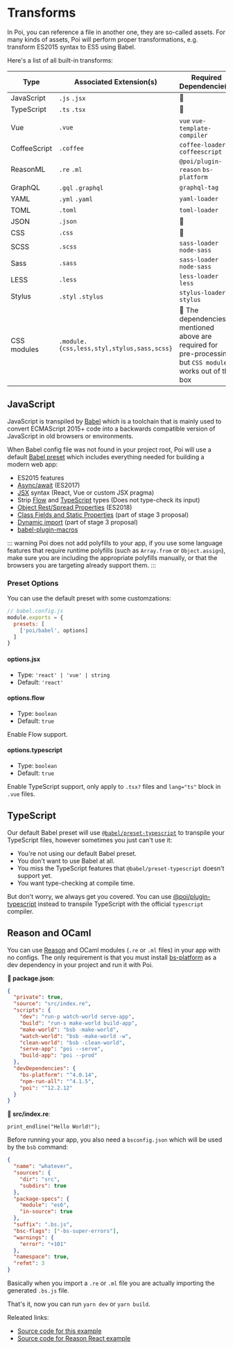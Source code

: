 # Transforms

In Poi, you can reference a file in another one, they are so-called assets. For many kinds of assets, Poi will perform proper transformations, e.g. transform ES2015 syntax to ES5 using Babel.

Here's a list of all built-in transforms:

|Type|Associated Extension(s)|Required Dependencie(s)|
|---|---|---|
|JavaScript|`.js` `.jsx`|🎉|
|TypeScript|`.ts` `.tsx`|🎉|
|Vue|`.vue`|`vue` `vue-template-compiler`|
|CoffeeScript|`.coffee`|`coffee-loader` `coffeescript`|
|ReasonML|`.re` `.ml`|`@poi/plugin-reason` `bs-platform`|
|GraphQL|`.gql` `.graphql`|`graphql-tag`|
|YAML|`.yml` `.yaml`|`yaml-loader`|
|TOML|`.toml`|`toml-loader`|
|JSON|`.json`|🎉|
|CSS|`.css`|🎉|
|SCSS|`.scss`|`sass-loader` `node-sass`|
|Sass|`.sass`|`sass-loader` `node-sass`|
|LESS|`.less`|`less-loader` `less`|
|Stylus|`.styl` `.stylus`|`stylus-loader` `stylus`|
|CSS modules|`.module.{css,less,styl,stylus,sass,scss}`|🎉 The dependencies mentioned above are required for pre-processing, but `CSS modules` works out of the box|


## JavaScript

JavaScript is transpiled by [Babel](https://babeljs.io/docs/en) which is a toolchain that is mainly used to convert ECMAScript 2015+ code into a backwards compatible version of JavaScript in old browsers or environments.

When Babel config file was not found in your project root, Poi will use a default [Babel preset](https://github.com/egoist/poi/blob/master/packages/poi/lib/babel/preset.js) which includes everything needed for building a modern web app:

- ES2015 features
- [Async/await](https://github.com/tc39/ecmascript-asyncawait) (ES2017)
- [JSX](https://facebook.github.io/react/docs/introducing-jsx.html) syntax (React, Vue or custom JSX pragma)
- Strip [Flow](https://flow.org/) and [TypeScript](http://www.typescriptlang.org/) types (Does not type-check its input)
- [Object Rest/Spread Properties](https://github.com/tc39/proposal-object-rest-spread) (ES2018)
- [Class Fields and Static Properties](https://github.com/tc39/proposal-class-public-fields) (part of stage 3 proposal)
- [Dynamic import](https://github.com/tc39/proposal-dynamic-import) (part of stage 3 proposal)
- [babel-plugin-macros](https://github.com/kentcdodds/babel-plugin-macros)

::: warning
Poi does not add polyfills to your app, if you use some language features that require runtime polyfills (such as `Array.from` or `Object.assign`), make sure you are including the appropriate polyfills manually, or that the browsers you are targeting already support them.
:::

### Preset Options

You can use the default preset with some customzations:

```js
// babel.config.js
module.exports = {
  presets: [
    ['poi/babel', options]
  ]
}
```

#### options.jsx

- Type: `'react' | 'vue' | string`
- Default: `'react'`

#### options.flow

- Type: `boolean`
- Default: `true`

Enable Flow support.

#### options.typescript

- Type: `boolean`
- Default: `true`

Enable TypeScript support, only apply to `.tsx?` files and `lang="ts"` block in `.vue` files. 

## TypeScript

Our default Babel preset will use [`@babel/preset-typescript`](https://babeljs.io/docs/en/babel-preset-typescript) to transpile your TypeScript files, however sometimes you just can't use it:

- You're not using our default Babel preset.
- You don't want to use Babel at all.
- You miss the TypeScript features that `@babel/preset-typescript` doesn't support yet.
- You want type-checking at compile time.

But don't worry, we always get you covered. You can use [@poi/plugin-typescript](./plugin-typescript.md) instead to transpile TypeScript with the official `typescript` compiler.

## Reason and OCaml

You can use [Reason](https://reasonml.github.io/) and OCaml modules (`.re` or `.ml` files) in your app with no configs. The only requirement is that you must install [bs-platform](https://yarnpkg.com/en/package/bs-platform) as a dev dependency in your project and run it with Poi.

__📝 package.json__:

```json
{
  "private": true,
  "source": "src/index.re",
  "scripts": {
    "dev": "run-p watch-world serve-app",
    "build": "run-s make-world build-app",
    "make-world": "bsb -make-world",
    "watch-world": "bsb -make-world -w",
    "clean-world": "bsb -clean-world",
    "serve-app": "poi --serve",
    "build-app": "poi --prod"
  },
  "devDependencies": {
    "bs-platform": "^4.0.14",
    "npm-run-all": "^4.1.5",
    "poi": "^12.2.12"
  }
}
```

__📝 src/index.re__:

```reason
print_endline("Hello World!");
```

Before running your app, you also need a `bsconfig.json` which will be used by the `bsb` command:

```json
{
  "name": "whatever",
  "sources": {
    "dir": "src",
    "subdirs": true
  },
  "package-specs": {
    "module": "es6",
    "in-source": true
  },
  "suffix": ".bs.js",
  "bsc-flags": ["-bs-super-errors"],
  "warnings": {
    "error": "+101"
  },
  "namespace": true,
  "refmt": 3
}
```

Basically when you import a `.re` or `.ml` file you are actually importing the generated `.bs.js` file.

That's it, now you can run `yarn dev` or `yarn build`.

Releated links:

- [Source code for this example](https://github.com/poi-bundler/examples/tree/master/examples/reason-app)
- [Source code for Reason React example](https://github.com/poi-bundler/examples/tree/master/examples/reason-react-app)
